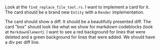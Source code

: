 Look at the `find_replace_file_tool.rs`. I want to implement a card for it. The card should be a brand new `Entity` with a `Render` implementation.

The card should show a diff. It should be a beautifully presented diff. The card "box" should look like what we show for markdown codeblocks (look at `MarkdownElement`). I want to see a red background for lines that were deleted and a green background for lines that were added. We should have a div per diff line.
